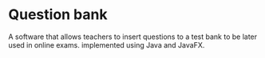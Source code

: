 # Question bank
A software that allows teachers to insert questions to a test bank to be later used in online 
exams. implemented using Java and JavaFX.
